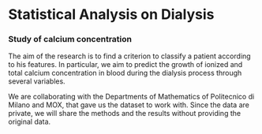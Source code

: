 # Statistical Analysis on Dialysis
### Study of calcium concentration

The aim of the research is to find a criterion to classify a patient according to his features. 
In particular, we aim to predict the growth of ionized and total calcium concentration in blood 
during the dialysis process through several variables. 

We are collaborating with the Departments of Mathematics of Politecnico di Milano and MOX, 
that gave us the dataset to work with. 
Since the data are private, we will share the methods and the results without providing the original data.
